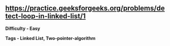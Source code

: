 ## https://practice.geeksforgeeks.org/problems/detect-loop-in-linked-list/1

**Difficulty - Easy**

**Tags - Linked List, Two-pointer-algorithm**
